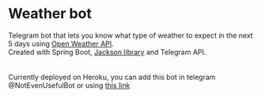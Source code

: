 # Weather bot
Telegram bot that lets you know what type of weather to expect in the next 5 days using [Open Weather API].  
Created with Spring Boot, [Jackson library] and Telegram API.  
\
\
Currently deployed on Heroku, you can add this bot in telegram @NotEvenUsefulBot or using [this link]


[open weather api]: <https://openweathermap.org/api>
[Jackson library]: <https://github.com/FasterXML/jackson>
[this link]:<https://t.me/NotEvenUsefulBot?start>
